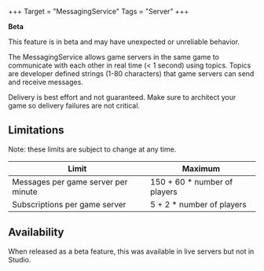 +++
Target = "MessagingService"
Tags = "Server"
+++

**Beta**This feature is in beta and may have unexpected or unreliable behavior.The MessagingService allows game servers in the same game to communicate with each other in real time (< 1 second) using topics. Topics are developer defined strings (1-80 characters) that game servers can send and receive messages.Delivery is best effort and not guaranteed. Make sure to architect your game so delivery failures are not critical.## LimitationsNote: these limits are subject to change at any time.| Limit | Maximum || --- | --- || Messages per game server per minute | 150 + 60 * number of players || Subscriptions per game server | 5 + 2 * number of players |## AvailabilityWhen released as a beta feature, this was available in live servers but not in Studio.